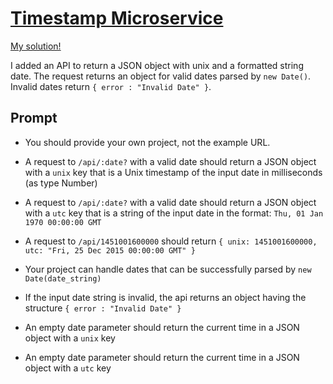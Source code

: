 
# [Timestamp Microservice](https://www.freecodecamp.org/learn/apis-and-microservices/apis-and-microservices-projects/timestamp-microservice)

[My solution!](https://boilerplate-project-timestamp-1.willbeaumont.repl.co/)

I added an API to return a JSON object with unix and a formatted string date. The request returns an object 
for valid dates parsed by `new Date()`. Invalid dates return `{ error : "Invalid Date" }`.

## Prompt
* You should provide your own project, not the example URL.

* A request to `/api/:date?` with a valid date should return a JSON object with a `unix` key that is a Unix timestamp of the input date in milliseconds (as type Number)

* A request to `/api/:date?` with a valid date should return a JSON object with a `utc` key that is a string of the input date in the format: `Thu, 01 Jan 1970 00:00:00 GMT`

* A request to `/api/1451001600000` should return `{ unix: 1451001600000, utc: "Fri, 25 Dec 2015 00:00:00 GMT" }`

* Your project can handle dates that can be successfully parsed by `new Date(date_string)`

* If the input date string is invalid, the api returns an object having the structure `{ error : "Invalid Date" }`

* An empty date parameter should return the current time in a JSON object with a `unix` key

* An empty date parameter should return the current time in a JSON object with a `utc` key
